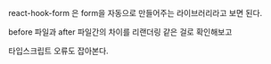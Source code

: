 react-hook-form 은 form을 자동으로 만들어주는 라이브러리라고 보면 된다.

before 파일과 after 파일간의 차이를 리랜더링 같은 걸로 확인해보고

타입스크립트 오류도 잡아본다.
